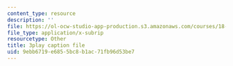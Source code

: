 ```yaml
---
content_type: resource
description: ''
file: https://ol-ocw-studio-app-production.s3.amazonaws.com/courses/18-06sc-linear-algebra-fall-2011/9ebb6719e6855bc8b1ac71fb96d53be7_B17h10EF59g.vtt
file_type: application/x-subrip
resourcetype: Other
title: 3play caption file
uid: 9ebb6719-e685-5bc8-b1ac-71fb96d53be7
---
```

